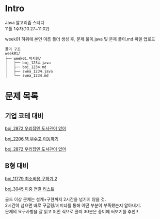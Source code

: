 # Intro

Java 알고리즘 스터디\
11월 1주차(10.27~11.02)

week01 하위에 본인 이름 폴더 생성 후, 문제 풀이.java 및 문제 풀이.md 파일 업로드

```
폴더 구조
week01/
├── week01.박지원/
│   ├── boj_1234.java
│   ├── boj_1234.md
│   ├── swea_1234.java
│   └── swea_1234.md
```

# 문제 목록

## 기업 코테 대비
<a href='https://www.acmicpc.net/problem/2872' target="_blank">boj_2872 우리집엔 도서관이 있어</a>

<a href='https://www.acmicpc.net/problem/2206' target="_blank">boj_2206 벽 부수고 이동하기</a>

<a href='https://www.acmicpc.net/problem/1999' target="_blank">boj_2872 우리집엔 도서관이 있어</a>



## B형 대비

<a href='https://www.acmicpc.net/problem/11779' target="_blank">boj_11779 최소비용 구하기 2</a>

<a href='https://www.acmicpc.net/problem/3045' target="_blank">boj_3045 이중 연결 리스트</a>

골드 이상 문제는 설계+구현까지 2시간을 넘기지 않을 것.\
2시간이 넘으면 바로 구글링/지피티를 통해 어떤 부분이 부족했는지 알아내기.\
문제의 요구사항을 잘 읽고 어떤 식으로 풀지 30분은 종이에 써보기를 추천!!


